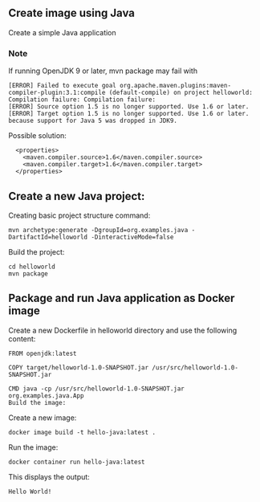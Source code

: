 ## Create image using Java
Create a simple Java application

### Note
If running OpenJDK 9 or later, mvn package may fail with

```
[ERROR] Failed to execute goal org.apache.maven.plugins:maven-compiler-plugin:3.1:compile (default-compile) on project helloworld: Compilation failure: Compilation failure:
[ERROR] Source option 1.5 is no longer supported. Use 1.6 or later.
[ERROR] Target option 1.5 is no longer supported. Use 1.6 or later.
because support for Java 5 was dropped in JDK9.
```

Possible solution:
```
  <properties>
    <maven.compiler.source>1.6</maven.compiler.source>
    <maven.compiler.target>1.6</maven.compiler.target>
  </properties>
```

## Create a new Java project:

Creating basic project structure command:
```
mvn archetype:generate -DgroupId=org.examples.java -DartifactId=helloworld -DinteractiveMode=false
```

Build the project:
```
cd helloworld
mvn package
```

## Package and run Java application as Docker image
Create a new Dockerfile in helloworld directory and use the following content:
```
FROM openjdk:latest

COPY target/helloworld-1.0-SNAPSHOT.jar /usr/src/helloworld-1.0-SNAPSHOT.jar

CMD java -cp /usr/src/helloworld-1.0-SNAPSHOT.jar org.examples.java.App
Build the image:
```

Create a new image:
```
docker image build -t hello-java:latest .
```

Run the image:
```
docker container run hello-java:latest
```

This displays the output:
```
Hello World!
```